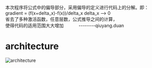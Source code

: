 
本次程序将公式中的偏导部分，采用偏导的定义进行代码上的分解。即： <br>
gradient = (f(x+delta_x)-f(x))/delta_x      delta_x --> 0 <br>
省去了多种激活函数，任意层数，公式推导之间的计算， <br>
使得代码的适用范围大大增加          &nbsp;&nbsp;&nbsp;&nbsp;&nbsp;&nbsp;&nbsp;&nbsp;&nbsp;&nbsp;    --------qiuyang.duan<br>


# architecture #
![architecture](https://github.com/depthyang/maching_learning/raw/master/Picture/BP_multi-layer_feedforward_neural.png)
